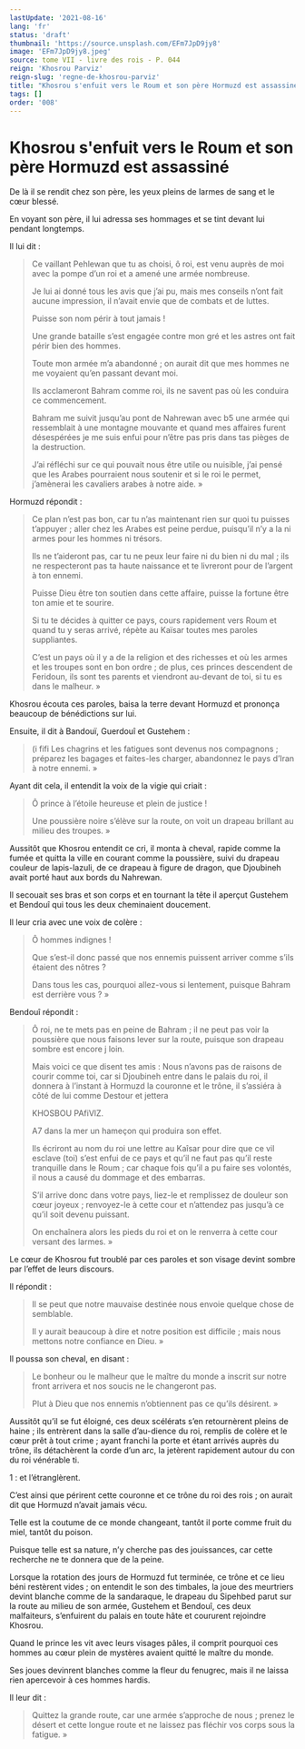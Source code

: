 ```yaml
---
lastUpdate: '2021-08-16'
lang: 'fr'
status: 'draft'
thumbnail: 'https://source.unsplash.com/EFm7JpD9jy8'
image: 'EFm7JpD9jy8.jpeg'
source: tome VII - livre des rois - P. 044
reign: 'Khosrou Parviz'
reign-slug: 'regne-de-khosrou-parviz'
title: "Khosrou s'enfuit vers le Roum et son père Hormuzd est assassiné | Le Livre des Rois | Shâhnâmeh"
tags: []
order: '008'
---
```


<!-- LTeX: language=fr -->

# Khosrou s'enfuit vers le Roum et son père Hormuzd est assassiné

De là il se rendit chez son père, les yeux pleins de larmes de sang et le cœur blessé.

En voyant son père, il lui adressa ses hommages et se tint devant lui pendant longtemps.

Il lui dit :

> Ce vaillant Pehlewan que tu as choisi, ô roi, est venu auprès de moi avec la pompe d’un roi et a amené une armée nombreuse.
>
> Je lui ai donné tous les avis que j’ai pu, mais mes conseils n’ont fait aucune impression, il n’avait envie que de combats et de luttes.
>
> Puisse son nom périr à tout jamais !
>
> Une grande bataille s’est engagée contre mon gré et les astres ont fait périr bien des hommes.
>
> Toute mon armée m’a abandonné ; on aurait dit que mes hommes ne me voyaient qu’en passant devant moi.
>
> Ils acclameront Bahram comme roi, ils ne savent pas où les conduira ce commencement.
>
> Bahram me suivit jusqu’au pont de Nahrewan avec b5 une armée qui ressemblait à une montagne mouvante et quand mes affaires furent désespérées je me suis enfui pour n’être pas pris dans tas pièges de la destruction.
>
> J’ai réfléchi sur ce qui pouvait nous être utile ou nuisible, j’ai pensé que les Arabes pourraient nous soutenir et si le roi le permet, j’amènerai les cavaliers arabes à notre aide. »

Hormuzd répondit :

> Ce plan n’est pas bon, car tu n’as maintenant rien sur quoi tu puisses t’appuyer ; aller chez les Arabes est peine perdue, puisqu’il n’y a la ni armes pour les hommes ni trésors.
>
> Ils ne t’aideront pas, car tu ne peux leur faire ni du bien ni du mal ; ils ne respecteront pas ta haute naissance et te livreront pour de l’argent à ton ennemi.
>
> Puisse Dieu être ton soutien dans cette affaire, puisse la fortune être ton amie et te sourire.
>
> Si tu te décides à quitter ce pays, cours rapidement vers Roum et quand tu y seras arrivé, répète au Kaïsar toutes mes paroles suppliantes.
>
> C’est un pays où il y a de la religion et des richesses et où les armes et les troupes sont en bon ordre ; de plus, ces princes descendent de Feridoun, ils sont tes parents et viendront au-devant de toi, si tu es dans le malheur. »

Khosrou écouta ces paroles, baisa la terre devant Hormuzd et prononça beaucoup de bénédictions sur lui.

Ensuite, il dit à Bandouï, Guerdouî et Gustehem :

> (i fifi Les chagrins et les fatigues sont devenus nos compagnons ; préparez les bagages et faites-les charger, abandonnez le pays d’Iran à notre ennemi. »

Ayant dit cela, il entendit la voix de la vigie qui criait :

> Ô prince à l’étoile heureuse et plein de justice !
>
> Une poussière noire s’élève sur la route, on voit un drapeau brillant au milieu des troupes. »

Aussitôt que Khosrou entendit ce cri, il monta à cheval, rapide comme la fumée et quitta la ville en courant comme la poussière, suivi du drapeau couleur de lapis-lazuli, de ce drapeau à figure de dragon, que Djoubineh avait porté haut aux bords du Nahrewan.

Il secouait ses bras et son corps et en tournant la tête il aperçut Gustehem et Bendouî
qui tous les deux cheminaient doucement.

Il leur cria avec une voix de colère :

> Ô hommes indignes !
>
> Que s’est-il donc passé que nos ennemis puissent arriver comme s’ils étaient des nôtres ?
>
> Dans tous les cas, pourquoi allez-vous si lentement, puisque Bahram est derrière vous ? »

Bendouî répondit :

> Ô roi, ne te mets pas en peine de Bahram ; il ne peut pas voir la poussière que nous faisons lever sur la route, puisque son drapeau sombre est encore j loin.
>
> Mais voici ce que disent tes amis : Nous n’avons pas de raisons de courir comme toi, car si Djoubineh entre dans le palais du roi, il donnera à l’instant à Hormuzd la couronne et le trône, il s’assiéra à côté de lui comme Destour et jettera
>
> KHOSBOU PAfiVlZ.
>
> A7 dans la mer un hameçon qui produira son effet.
>
> Ils écriront au nom du roi une lettre au Kaîsar pour dire que ce vil esclave (toi) s’est enfui de ce pays et qu’il ne faut pas qu’il reste tranquille dans le Roum ; car chaque fois qu’il a pu faire ses volontés, il nous a causé du dommage et des embarras.
>
> S’il arrive donc dans votre pays, liez-le et remplissez de douleur son cœur joyeux ; renvoyez-le à cette cour et n’attendez pas jusqu’à ce qu’il soit devenu puissant.
>
> On enchaînera alors les pieds du roi et on le renverra à cette cour versant des larmes. »

Le cœur de Khosrou fut troublé par ces paroles et son visage devint sombre par l’effet de leurs discours.

Il répondit :

> Il se peut que notre mauvaise destinée nous envoie quelque chose de semblable.
>
> Il y aurait beaucoup à dire et notre position est difficile ; mais nous mettons notre confiance en Dieu. »

Il poussa son cheval, en disant :

> Le bonheur ou le malheur que le maître du monde a inscrit sur notre front arrivera et nos soucis ne le changeront pas.
>
> Plut à Dieu que nos ennemis n’obtiennent pas ce qu’ils désirent. »

Aussitôt qu’il se fut éloigné, ces deux scélérats s’en retournèrent pleins de haine ; ils entrèrent dans la salle d’au-dience du roi, remplis de colère et le cœur prêt à tout crime ; ayant franchi la porte et étant arrivés auprès du trône, ils détachèrent la corde d’un arc, la jetèrent rapidement autour du con du roi vénérable ti.

1 : et l’étranglèrent.

C’est ainsi que périrent cette couronne et ce trône du roi des rois ; on aurait dit que Hormuzd n’avait jamais vécu.

Telle est la coutume de ce monde changeant, tantôt il porte comme fruit du miel, tantôt du poison.

Puisque telle est sa nature, n’y cherche pas des jouissances, car cette recherche ne te donnera que de la peine.

Lorsque la rotation des jours de Hormuzd fut terminée, ce trône et ce lieu béni restèrent vides ; on entendit le son des timbales, la joue des meurtriers devint blanche comme de la sandaraque, le drapeau du Sipehbed parut sur la route au milieu de son armée, Gustehem et Bendouî, ces deux malfaiteurs, s’enfuirent du palais en toute hâte et coururent rejoindre Khosrou.

Quand le prince les vit avec leurs visages pâles, il comprit pourquoi ces hommes au cœur plein de mystères avaient quitté le maître du monde.

Ses joues devinrent blanches comme la fleur du fenugrec, mais il ne laissa rien apercevoir à ces hommes hardis.

Il leur dit :

> Quittez la grande route, car une armée s’approche de nous ; prenez le désert et cette longue route et ne laissez pas fléchir vos corps sous la fatigue. »
